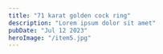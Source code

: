 ```yaml
---
title: "71 karat golden cock ring"
description: "Lorem ipsum dolor sit amet"
pubDate: "Jul 12 2023"
heroImage: "/item5.jpg"
---
```

